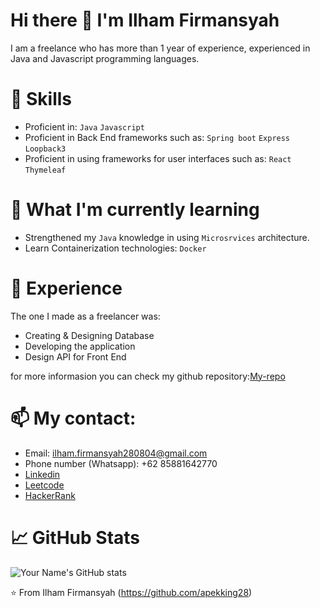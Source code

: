 # Hi there 👋 I'm Ilham Firmansyah
I am a freelance who has more than 1 year of experience, experienced in Java and Javascript programming languages.

<!--
**apekking28/apekking28** is a ✨ _special_ ✨ repository because its `README.md` (this file) appears on your GitHub profile.

Here are some ideas to get you started:

- 🔭 I’m currently working on ...
- 🌱 I’m currently learning ...
- 👯 I’m looking to collaborate on ...
- 🤔 I’m looking for help with ...
- 💬 Ask me about ...
- 📫 How to reach me: ...
- 😄 Pronouns: ...
- ⚡ Fun fact: ...
-->

# 🚀 Skills
- Proficient in: `Java` `Javascript`
- Proficient in Back End frameworks such as: `Spring boot` `Express` `Loopback3`
- Proficient in using frameworks for user interfaces such as: `React` `Thymeleaf`
  

# 🌱 What I'm currently learning
- Strengthened my `Java` knowledge in using `Microsrvices` architecture.
- Learn Containerization technologies: `Docker`

# 💼 Experience
The one I made as a freelancer was:
- Creating & Designing Database
- Developing the application
- Design API for Front End

for more informasion you can check my github repository:[My-repo](https://github.com/apekking28?tab=repositories)

# 📫 My contact:
- Email: ilham.firmansyah280804@gmail.com
- Phone number (Whatsapp): +62 85881642770
- [Linkedin](https://www.linkedin.com/in/ilham-firmansyah-61a91b20b/)
- [Leetcode](https://leetcode.com/Apekking/)
- [HackerRank](https://www.hackerrank.com/apekking28?hr_r=1)
  
# 📈 GitHub Stats
![Your Name's GitHub stats](https://github-readme-stats.vercel.app/api?username=apekking28&show_icons=true&theme=radical)

⭐️ From Ilham Firmansyah (https://github.com/apekking28)




